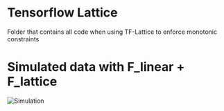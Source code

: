 # Tensorflow Lattice

Folder that contains all code when using TF-Lattice to enforce monotonic constraints

# Simulated data with F\_linear + F\_lattice

![Simulation](./data/results.png)

